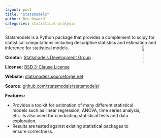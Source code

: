 ```yaml
---
layout: post
title: "Statsmodels"
author: Ben Howard
categories: statistical-analysis
---
```

Statsmodels is a Python package that provides a complement to scipy for statistical computations including descriptive statistics and estimation and inference for statistical models.
[<img style="float: right" width=12% src="{{ site.url }}/img/statsmodels_logo.png" />](http://statsmodels.sourceforge.net/)

__Creator:__ [Statsmodels Development Group](http://statsmodels.sourceforge.net/devel/dev/index.html#)

__License:__ [BSD 3-Clause License](http://opensource.org/licenses/BSD-3-Clause)

__Website:__ [statsmodels.sourceforge.net](http://statsmodels.sourceforge.net/)

__Source:__ [github.com/statsmodels/statsmodels/](https://github.com/statsmodels/statsmodels/)

__Features:__

* Provides a toolkit for estimation of many different statistical models such as linear regression, ANOVA, time series analysis, etc.. Is also used for conducting statistical tests and data exploration.
* Results are tested against existing statistical packages to ensure correctness.
